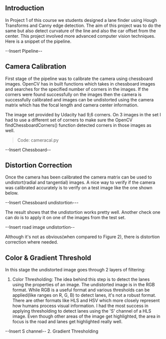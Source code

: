 ## Introduction
In Project 1 of this course we students designed a lane finder using Hough Transforms and Canny edge detection. The aim of this project was to do the same but also detect curvature of the line and also the car offset from the center. This project involved more advanced computer vision techniques. Here is a snippet of the pipeline. 

--Insert Pipeline--

## Camera Calibration
First stage of the pipeline was to calibrate the camera using chessboard images. OpenCV has in built functions which takes in chessboard images and searches for the specified number of corners in the images. If the corners were found successfully on the images then the camera is successfully calibrated and images can be undistorted using the camera matrix which has the focal length and camera center information.

The image set provided by Udacity had 9,6 corners. On 3 images in the set I had to use a different set of corners to make sure the OpenCV findChessboardCorners() function detected corners in those images as well. 

> Code: cameracal.py

--Insert Chessboard--

## Distortion Correction 
Once the camera has been calibrated the camera matrix can be used to undistort(radial and tangential) images. A nice way to verify if the camera was calibrated accurately is to verify on a test image like the one shown below. 

--Insert Chessboard undistortion---

The result shows that the undistortion works pretty well. Another check one can do is to apply it on one of the images from the test set.

--Insert road image undistortion--

Although it's not as obvious(when compared to Figure 2), there is distortion correction where needed. 

## Color & Gradient Threshold
In this stage the undistorted image goes through 2 layers of filtering:

1. Color Thresholding: The idea behind this step is to detect the lanes using the properties of an image. The undistorted image is in the RGB format. While RGB is a useful format and various thresholds can be applied(like ranges on R, G, B) to detect lanes, it's not a robust format. There are other formats like HLS and HSV which more closely represent how humans process visual information. 
I had the most success in applying thresholding to detect lanes using the 'S' channel of a HLS image. Even though other areas of the image get highlighted, the area in focus is the road and lanes get highlighted really well. 

--Insert S channel--
2. Gradient Thresholding


